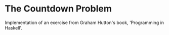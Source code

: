 # The Countdown Problem

Implementation of an exercise from Graham Hutton's book, 'Programming in Haskell'.


